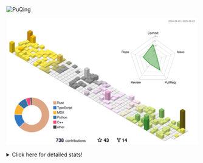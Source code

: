![PuQing](https://user-images.githubusercontent.com/27223114/171565019-9a56fae6-b08b-421f-99db-7e830da42371.png)

![](./profile-3d-contrib/profile-season-animate.svg)

<details>
<summary>Click here for detailed stats!</summary>

<!--START_SECTION:waka-->
![Lines of code](https://img.shields.io/badge/From%20Hello%20World%20I%27ve%20Written-2.7%20million%20lines%20of%20code-blue)

**🐱 My GitHub Data** 

> 📦 456.0 kB Used in GitHub's Storage 
 > 
> 🏆 502 Contributions in the Year 2025
 > 
> 🚫 Not Opted to Hire
 > 
> 📜 35 Public Repositories 
 > 
> 🔑 35 Private Repositories 
 > 
**I'm an Early 🐤** 

```text
🌞 Morning                1013 commits        ██░░░░░░░░░░░░░░░░░░░░░░░   09.38 % 
🌆 Daytime                4659 commits        ███████████░░░░░░░░░░░░░░   43.13 % 
🌃 Evening                2924 commits        ███████░░░░░░░░░░░░░░░░░░   27.07 % 
🌙 Night                  2205 commits        █████░░░░░░░░░░░░░░░░░░░░   20.41 % 
```


📊 **This Week I Spent My Time On** 

```text
💬 Programming Languages: 
Python                   15 hrs 3 mins       ████████████████████████░   95.57 % 
Rust                     10 mins             ░░░░░░░░░░░░░░░░░░░░░░░░░   01.11 % 
Markdown                 8 mins              ░░░░░░░░░░░░░░░░░░░░░░░░░   00.91 % 
CSV                      8 mins              ░░░░░░░░░░░░░░░░░░░░░░░░░   00.86 % 
JSON                     5 mins              ░░░░░░░░░░░░░░░░░░░░░░░░░   00.53 % 

🔥 Editors: 
VS Code                  15 hrs 41 mins      █████████████████████████   99.61 % 
Obsidian                 3 mins              ░░░░░░░░░░░░░░░░░░░░░░░░░   00.39 % 

💻 Operating System: 
Linux                    15 hrs 25 mins      ████████████████████████░   97.99 % 
WSL                      15 mins             ░░░░░░░░░░░░░░░░░░░░░░░░░   01.62 % 
Mac                      3 mins              ░░░░░░░░░░░░░░░░░░░░░░░░░   00.39 % 
```


<!--END_SECTION:waka-->
</details>
